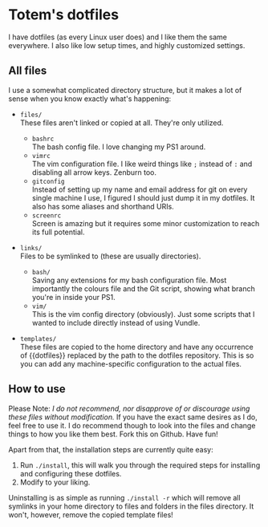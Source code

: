 # Totem's dotfiles

I have dotfiles (as every Linux user does) and I like them the same
everywhere. I also like low setup times, and highly customized settings.

## All files

I use a somewhat complicated directory structure, but it makes a lot of
sense when you know exactly what's happening:

* `files/`  
  These files aren't linked or copied at all. They're only
  utilized.
  * `bashrc`  
    The bash config file. I love changing my PS1 around.
  * `vimrc`  
    The vim configuration file. I like weird things like `;` instead of `:`
    and disabling all arrow keys. Zenburn too.
  * `gitconfig`  
    Instead of setting up my name and email address for git on every single
    machine I use, I figured I should just dump it in my dotfiles. It also has
    some aliases and shorthand URIs.
  * `screenrc`  
    Screen is amazing but it requires some minor customization to reach its
    full potential.

* `links/`  
  Files to be symlinked to (these are usually directories).
  * `bash/`  
    Saving any extensions for my bash configuration file. Most importantly
    the colours file and the Git script, showing what branch you're in
    inside your PS1.
  * `vim/`  
    This is the vim config directory (obviously). Just some scripts that I
    wanted to include directly instead of using Vundle.

* `templates/`  
  These files are copied to the home directory and have any
  occurrence of {{dotfiles}} replaced by the path to the dotfiles
  repository. This is so you can add any machine-specific configuration to the
  actual files.

## How to use

Please Note: *I do not recommend, nor disapprove of or discourage using
these files without modification.* If you have the exact same desires as I
do, feel free to use it. I do recommend though to look into the files and
change things to how you like them best. Fork this on Github. Have fun!

Apart from that, the installation steps are currently quite easy:

1. Run `./install`, this will walk you through the required steps for installing
  and configuring these dotfiles.
2. Modify to your liking.

Uninstalling is as simple as running `./install -r` which will remove all
symlinks in your home directory to files and folders in the files
directory. It won't, however, remove the copied template files!
